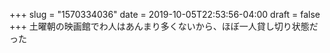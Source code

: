 +++
slug = "1570334036"
date = 2019-10-05T22:53:56-04:00
draft = false
+++
土曜朝の映画館でわ人はあんまり多くないから、ほぼ一人貸し切り状態だった